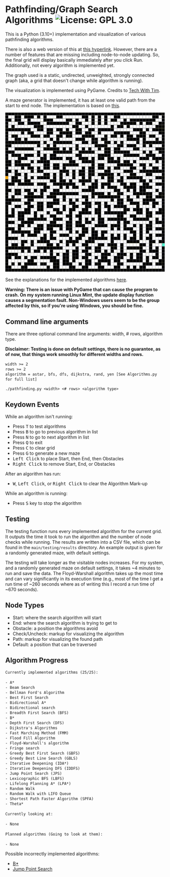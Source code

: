 # Pathfinding/Graph Search Algorithms ![License: GPL 3.0](https://img.shields.io/badge/License-GPL_3.0-red.svg)

This is a Python (3.10+) implementation and visualization of various pathfinding algorithms.

There is also a web version of this at [this hyperlink](https://gurknathe.github.io/Pathfinding-Algorithms). However, there are a number of features that are missing including node-to-node updating. So, the final grid will display basically immediately after you click Run. Additionally, not every algorithm is implemented yet. 

The graph used is a static, undirected, unweighted, strongly connected graph (aka, a grid that doesn't change while algorithm is running).

The visualization is implemented using PyGame. Credits to [Tech With Tim](https://www.youtube.com/watch?v=JtiK0DOeI4A).

A maze generator is implemented, it has at least one valid path from the start to end node. The implementation is based on [this](https://github.com/OrWestSide/python-scripts/blob/master/maze.py).

![A* + Maze](./resources/astar_maze.gif)

See the explanations for the implemented algorithms [here](./resources/AlgorithmExplanations.md).

<strong>Warning: There is an issue with PyGame that can cause the program to crash. On my system running Linux Mint, the update display function causes a segmentation fault. Non-Windows users seem to be the group affected by this, so if you're using Windows, you should be fine.</strong>

## Command line arguments

There are three optional command line arguments: width, # rows, algorithm type.

<strong>Disclaimer: Testing is done on default settings, there is no guarantee, as of now, that things work smoothly for different widths and rows.</strong>

```
width >= 2
rows >= 2
algorithm = astar, bfs, dfs, dijkstra, rand, yen [See Algorithms.py for full list]
```

```
./pathfinding.py <width> <# rows> <algorithm type>
```

## Keydown Events

While an algorithm isn't running:

- Press <kbd>T</kbd> to test algorithms
- Press <kbd>B</kbd> to go to previous algorithm in list
- Press <kbd>N</kbd> to go to next algorithm in list
- Press <kbd>Q</kbd> to exit
- Press <kbd>C</kbd> to clear grid
- Press <kbd>G</kbd> to generate a new maze
- <kbd>Left Click</kbd> to place Start, then End, then Obstacles
- <kbd>Right Click</kbd> to remove Start, End, or Obstacles

After an algorithm has run:

- <kbd>W</kbd>, <kbd>Left Click</kbd>, or <kbd>Right Click</kbd> to clear the Algorithm Mark-up

While an algorithm is running:

- Press <kbd>S</kbd> key to stop the algorithm

## Testing

The testing function runs every implemented algorithm for the current grid. It outputs the time it took to run the algorithm and the number of node checks while running. The results are written into a CSV file, which can be found in the `main/testing/results` directory. An example output is given for a randomly generated maze, with default settings.

The testing will take longer as the visitable nodes increases. For my system, and a randomly generated maze on default settings, it takes ~4 minutes to run and save the data. The Floyd-Warshall algorithm takes up the most time and can vary significantly in its execution time (e.g., most of the time I get a run time of ~260 seconds where as of writing this I record a run time of ~670 seconds).

## Node Types

- Start: where the search algorithm will start
- End: where the search algorithm is trying to get to
- Obstacle: a position the algorithms avoid
- Check/Uncheck: markup for visualizing the algorithm
- Path: markup for visualizing the found path
- Default: a position that can be traversed

## Algorithm Progress

```
Currently implemented algorithms (25/25):

- A*
- Beam Search
- Bellman Ford's Algorithm
- Best First Search
- Bidirectional A*
- Bidirectional search
- Breadth First Search (BFS)
- B*
- Depth First Search (DFS)
- Dijkstra's Algorithms
- Fast Marching Method (FMM)
- Flood Fill Algorithm
- Floyd-Warshall's algorithm
- Fringe search
- Greedy Best First Search (GBFS)
- Greedy Best Line Search (GBLS)
- Iterative Deepening (IDA*)
- Iterative Deepening DFS (IDDFS)
- Jump Point Search (JPS)
- Lexicographic BFS (LBFS)
- Lifelong Planning A* (LPA*)
- Random Walk
- Random Walk with LIFO Queue
- Shortest Path Faster Algorithm (SPFA)
- Theta*

Currently looking at:

- None

Planned algorithms (Going to look at them):

- None

```

Possible incorrectly implemented algorithms:

- [B\*](./resources/b_star.pdf)
- [Jump Point Search](https://en.wikipedia.org/wiki/Jump_point_search)

